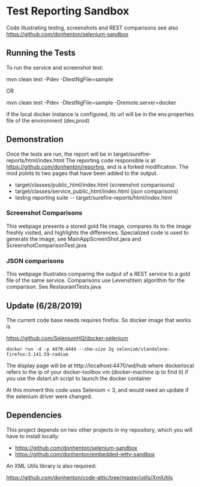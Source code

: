 
# Test Reporting Sandbox

Code illustrating testng, screenshots and REST comparisons
see also https://github.com/donhenton/selenium-sandbox

## Running the Tests

To run the service and screenshot test:

mvn clean test -Pdev -DtestNgFile=sample 

OR

mvn clean test -Pdev -DtestNgFile=sample -Dremote.server=docker


if the local docker instance is configured,  its url will be in the
env.properties file of the environment (dev,prod)


## Demonstration

Once the tests are run, the report will be in target/surefire-reports/html/index.html
The reporting code responsible is at  https://github.com/donhenton/reportng, 
and is a forked modification. The mod points to two pages that have been added
to the output.

* target/classes/public_html/index.html (screenshot comparisons)
* target/classes/service_public_html/index.html (json comparisons)
* testng reporting suite -- target/surefire-reports/html/index.html

### Screenshot Comparisons
This webpage presents a stored gold file image, compares its to the image
freshly visited, and highlights the differences. Specialized code is used
to generate the image, see MainAppScreenShot.java and ScreenshotComparisonTest.java

### JSON comparisons
This webpage illustrates comparing the output of a REST service to a gold
file of the same service. Comparisons use  Levenshtein algorithm for the
comparison. See RestaurantTests.java



## Update (6/28/2019) 

The current code base needs requires firefox. So docker image that works is

https://github.com/SeleniumHQ/docker-selenium

```
docker run -d -p 4470:4444 --shm-size 2g selenium/standalone-firefox:3.141.59-radium
```

The display page will be at http://localhost:4470/wd/hub where dockerlocal
refers to the ip of your docker-toolbox vm (docker-machine ip to find it) if you
use the dstart.sh script to launch the docker container

At this moment this code uses Selenium < 3, and would need an update if the
selenium driver were changed.

## Dependencies

This project depends on two other projects in my repository, which you will
have to install locally:

* https://github.com/donhenton/selenium-sandbox
* https://github.com/donhenton/embedded-jetty-sandbox

An XML Utils library is also required:

https://github.com/donhenton/code-attic/tree/master/utils/XmlUtils
